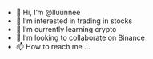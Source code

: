 - 👋 Hi, I’m @lluunnee
- 👀 I’m interested in trading in stocks
- 🌱 I’m currently learning crypto
- 💞️ I’m looking to collaborate on Binance
- 📫 How to reach me ...

<!---
lluunnee/lluunnee is a ✨ special ✨ repository because its `README.md` (this file) appears on your GitHub profile.
You can click the Preview link to take a look at your changes.
--->
